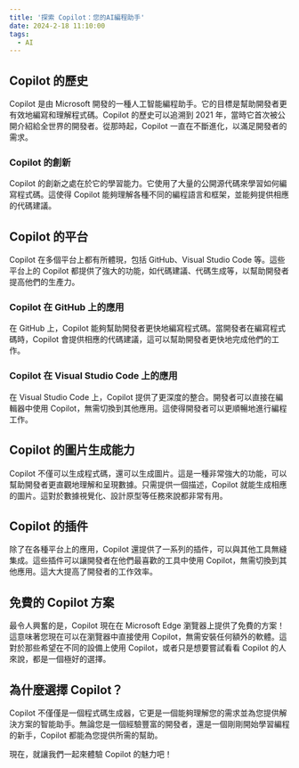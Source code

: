 ```yaml
---
title: '探索 Copilot：您的AI編程助手'
date: 2024-2-18 11:10:00
tags:
  - AI
---
```

## Copilot 的歷史

Copilot 是由 Microsoft 開發的一種人工智能編程助手。它的目標是幫助開發者更有效地編寫和理解程式碼。Copilot 的歷史可以追溯到 2021 年，當時它首次被公開介紹給全世界的開發者。從那時起，Copilot 一直在不斷進化，以滿足開發者的需求。

### Copilot 的創新

Copilot 的創新之處在於它的學習能力。它使用了大量的公開源代碼來學習如何編寫程式碼。這使得 Copilot 能夠理解各種不同的編程語言和框架，並能夠提供相應的代碼建議。

## Copilot 的平台

Copilot 在多個平台上都有所體現，包括 GitHub、Visual Studio Code 等。這些平台上的 Copilot 都提供了強大的功能，如代碼建議、代碼生成等，以幫助開發者提高他們的生產力。

### Copilot 在 GitHub 上的應用

在 GitHub 上，Copilot 能夠幫助開發者更快地編寫程式碼。當開發者在編寫程式碼時，Copilot 會提供相應的代碼建議，這可以幫助開發者更快地完成他們的工作。

### Copilot 在 Visual Studio Code 上的應用

在 Visual Studio Code 上，Copilot 提供了更深度的整合。開發者可以直接在編輯器中使用 Copilot，無需切換到其他應用。這使得開發者可以更順暢地進行編程工作。

## Copilot 的圖片生成能力

Copilot 不僅可以生成程式碼，還可以生成圖片。這是一種非常強大的功能，可以幫助開發者更直觀地理解和呈現數據。只需提供一個描述，Copilot 就能生成相應的圖片。這對於數據視覺化、設計原型等任務來說都非常有用。

## Copilot 的插件

除了在各種平台上的應用，Copilot 還提供了一系列的插件，可以與其他工具無縫集成。這些插件可以讓開發者在他們最喜歡的工具中使用 Copilot，無需切換到其他應用。這大大提高了開發者的工作效率。

## 免費的 Copilot 方案

最令人興奮的是，Copilot 現在在 Microsoft Edge 瀏覽器上提供了免費的方案！這意味著您現在可以在瀏覽器中直接使用 Copilot，無需安裝任何額外的軟體。這對於那些希望在不同的設備上使用 Copilot，或者只是想要嘗試看看 Copilot 的人來說，都是一個極好的選擇。

## 為什麼選擇 Copilot？

Copilot 不僅僅是一個程式碼生成器，它更是一個能夠理解您的需求並為您提供解決方案的智能助手。無論您是一個經驗豐富的開發者，還是一個剛剛開始學習編程的新手，Copilot 都能為您提供所需的幫助。

現在，就讓我們一起來體驗 Copilot 的魅力吧！
